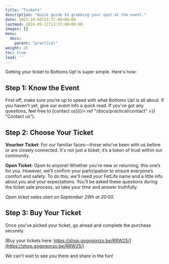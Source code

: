 ```yaml
---
title: "Tickets"
description: "Quick guide to grabbing your spot at the event."
date: 2023-10-06T13:37:00+00:00
lastmod: 2024-09-11T13:37:00+00:00
images: []
menu: 
  docs:
    parent: "practical"
weight: 25
toc: true
lead: ''
---
```


Getting your ticket to Bottoms Up! is super simple. Here's how:

## Step 1: Know the Event

First off, make sure you're up to speed with what Bottoms Up! is all about. If you haven't yet, give our event info a quick read. If you've got any questions, feel free to [contact us]({{< ref "/docs/practical/contact" >}} "Contact us").

## Step 2: Choose Your Ticket

**Voucher Ticket**: For our familiar faces—those who’ve been with us before or are closely connected. It's not just a ticket; it’s a token of trust within our community.

**Open Ticket**: Open to anyone! Whether you're new or returning, this one’s for you. However, we’ll confirm your participation to ensure everyone’s comfort and safety. To do this, we'll need your FetLife name and a little info about you and your expectations. You’ll be asked these questions during the ticket sale process, so take your time and answer truthfully.

*Open ticket sales start on September 29th at 20:00.*

## Step 3: Buy Your Ticket

Once you've picked your ticket, go ahead and complete the purchase securely.

[Buy your tickets here: https://shop.gogogonzo.be/RRW25/](https://shop.gogogonzo.be/RRW25/)

We can't wait to see you there and share in the fun!